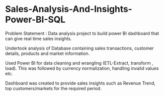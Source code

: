 # Sales-Analysis-And-Insights-Power-BI-SQL
Problem Statement : Data analysis project to build power BI dashboard that can give real time sales insights.

Undertook analysis of Database containing sales transactions, customer details, products and market information.

Used Power BI for data cleaning and wrangling (ETL-Extract, transform , load). This was followed by currency normalization, handling invalid values etc.

Dashboard was created to provide sales insights such as Revenue Trend, top customers/markets for the required period.
